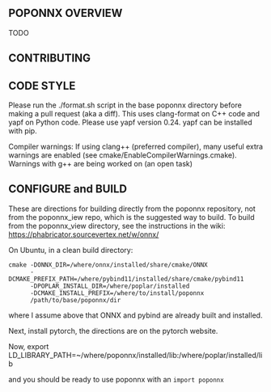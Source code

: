 POPONNX OVERVIEW
----------------
TODO

CONTRIBUTING
------------

CODE STYLE
----------
Please run the ./format.sh script in the base poponnx directory
before making a pull request (aka a diff). This uses clang-format 
on C++ code and yapf on Python code. Please use yapf version 0.24. 
yapf can be installed with pip.

Compiler warnings: If using clang++ (preferred compiler), many useful 
extra warnings are enabled (see cmake/EnableCompilerWarnings.cmake). 
Warnings with g++ are being worked on (an open task)


CONFIGURE and BUILD
-------------------

These are directions for building directly from the poponnx repository, 
not from the poponnx_iew repo, which is the suggested way to build.
To build from the poponnx_view directory, see the instructions in the wiki:
https://phabricator.sourcevertex.net/w/onnx/


On Ubuntu, in a clean build directory:
```
cmake -DONNX_DIR=/where/onnx/installed/share/cmake/ONNX 
      -DCMAKE_PREFIX_PATH=/where/pybind11/installed/share/cmake/pybind11
      -DPOPLAR_INSTALL_DIR=/where/poplar/installed
      -DCMAKE_INSTALL_PREFIX=/where/to/install/poponnx
      /path/to/base/poponnx/dir
```

where I assume above that ONNX and pybind are already built and installed.

Next, install pytorch, the directions are on the pytorch website.

Now, 
export LD_LIBRARY_PATH=~/where/poponnx/installed/lib:/where/poplar/installed/lib

and you should be ready to use poponnx with an `import poponnx`


